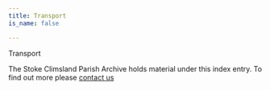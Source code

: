 ```yaml
---
title: Transport
is_name: false

---
```


Transport


The Stoke Climsland Parish Archive holds material under this index entry. To find out more please [contact us](/contact/)

